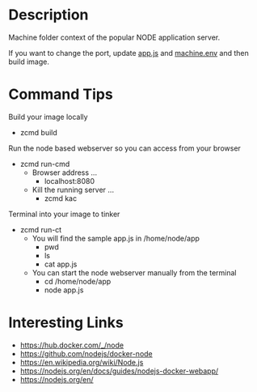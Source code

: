 # Description
Machine folder context of the popular NODE application server.

If you want to change the port, update [app.js](./custom/app/app.js) and [machine.env](./machine.env) and then build image.

# Command Tips
Build your image locally
* zcmd build

Run the node based webserver so you can access from your browser
* zcmd run-cmd
  - Browser address ...
    * localhost:8080
  - Kill the running server ...
    * zcmd kac

Terminal into your image to tinker
* zcmd run-ct
  - You will find the sample app.js in /home/node/app
    * pwd
    * ls
    * cat app.js
  - You can start the node webserver manually from the terminal
    * cd /home/node/app
    * node app.js   
    
# Interesting Links
* https://hub.docker.com/_/node
* https://github.com/nodejs/docker-node
* https://en.wikipedia.org/wiki/Node.js
* https://nodejs.org/en/docs/guides/nodejs-docker-webapp/
* https://nodejs.org/en/
